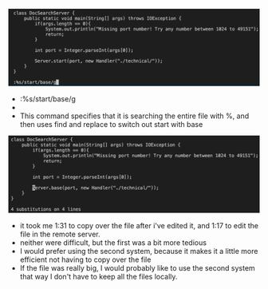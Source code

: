 ![Image](./vim1.png)
* :%s/start/base/g
* <enter>
* This command specifies that it is searching the entire file with %, and then uses find and replace to switch out start with base

![Image](./vim2.png)
  
* it took me 1:31 to copy over the file after i've edited it, and 1:17 to edit the file in the remote server.
* neither were difficult, but the first was a bit more tedious
* I would prefer using the second system, because it makes it a little more efficient not having to copy over the file
* If the file was really big, I would probably like to use the second system that way I don't have to keep all the files locally.
